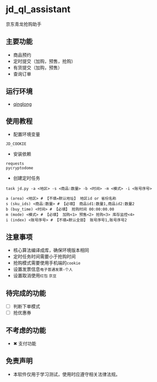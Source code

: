 # jd_ql_assistant

京东青龙抢购助手

## 主要功能

- 商品预约
- 定时提交（加购，预售，抢购）
- 有货提交（加购，预售）
- 查询订单

## 运行环境

- [qinglong](https://github.com/whyour/qinglong)

## 使用教程

- 配置环境变量
```
JD_COOKIE
```
- 安装依赖
```
requests
pycryptodome
```
- 创建定时任务
```
task jd.py -a <地区> -s <商品:数量> -b <时间> -m <模式> -i <账号序号>
```
```
a (area) <地区> # 【不填=默认地址】 地区id or 省份名称
s (sku_ids) <商品:数量> # 【必填】 商品id1:数量1,商品id2:数量2
b (buy_time) <时间> # 【必填】 抢购时间 00:00:00.00
m (mode) <模式> # 【必填】 加购<1> 预售<2> 抢购<3> 库存监控<4>
i (index) <账号序号> # 【不填=默认全部】 账号序号1,账号序号2
```

## 注意事项

- 核心算法编译成库，确保环境版本相同
- 定时任务时间需要小于抢购时间
- 抢购模式需要使用手机端的`cookie`
- 设置发票信息`电子普通发票-个人`
- 设置取消使用`红包` `京豆`

## 待完成的功能

- [ ] 判断下单模式
- [ ] 抢优惠券

## 不考虑的功能

- ✖ 支付功能

## 免责声明

- 本软件仅用于学习测试，使用时应遵守相关法律法规。
